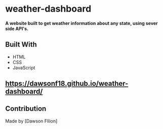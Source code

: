 # weather-dashboard

#### A website built to get weather information about any state, using sever side API's.  


## Built With
*  HTML
* CSS
* JavaScript


## https://dawsonf18.github.io/weather-dashboard/


## Contribution
Made by [Dawson FIlion]
